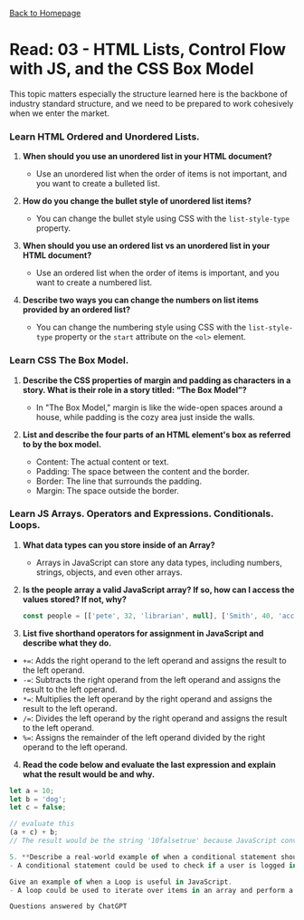 [Back to Homepage](https://alysondorfman.github.io/reading-notes/)

# Read: 03 - HTML Lists, Control Flow with JS, and the CSS Box Model

This topic matters especially the structure learned here is the backbone of industry standard structure, and we need to be prepared to work cohesively when we enter the market. 

### Learn HTML Ordered and Unordered Lists.

1. **When should you use an unordered list in your HTML document?**
   - Use an unordered list when the order of items is not important, and you want to create a bulleted list.

2. **How do you change the bullet style of unordered list items?**
   - You can change the bullet style using CSS with the `list-style-type` property.

3. **When should you use an ordered list vs an unordered list in your HTML document?**
   - Use an ordered list when the order of items is important, and you want to create a numbered list.

4. **Describe two ways you can change the numbers on list items provided by an ordered list?**
   - You can change the numbering style using CSS with the `list-style-type` property or the `start` attribute on the `<ol>` element.

### Learn CSS The Box Model.

1. **Describe the CSS properties of margin and padding as characters in a story. What is their role in a story titled: “The Box Model”?**
   - In "The Box Model," margin is like the wide-open spaces around a house, while padding is the cozy area just inside the walls.

2. **List and describe the four parts of an HTML element's box as referred to by the box model.**
   - Content: The actual content or text.
   - Padding: The space between the content and the border.
   - Border: The line that surrounds the padding.
   - Margin: The space outside the border.

### Learn JS Arrays. Operators and Expressions. Conditionals. Loops.

1. **What data types can you store inside of an Array?**
   - Arrays in JavaScript can store any data types, including numbers, strings, objects, and even other arrays.

2. **Is the people array a valid JavaScript array? If so, how can I access the values stored? If not, why?**
   ```javascript
   const people = [['pete', 32, 'librarian', null], ['Smith', 40, 'accountant', 'fishing:hiking:rock_climbing'], ['bill', null, 'artist', null]];

3. **List five shorthand operators for assignment in JavaScript and describe what they do.**
- `+=`: Adds the right operand to the left operand and assigns the result to the left operand.
- `-=`: Subtracts the right operand from the left operand and assigns the result to the left operand.
- `*=`: Multiplies the left operand by the right operand and assigns the result to the left operand.
- `/=`: Divides the left operand by the right operand and assigns the result to the left operand.
- `%=`: Assigns the remainder of the left operand divided by the right operand to the left operand.

4. **Read the code below and evaluate the last expression and explain what the result would be and why.**
```javascript
let a = 10;
let b = 'dog';
let c = false;

// evaluate this
(a + c) + b;
// The result would be the string '10falsetrue' because JavaScript converts the boolean `false` to the string 'false' when attempting to concatenate.

5. **Describe a real-world example of when a conditional statement should be used in a JavaScript program.**
- A conditional statement could be used to check if a user is logged in, and if not, redirect them to a login page.

Give an example of when a Loop is useful in JavaScript.
- A loop could be used to iterate over items in an array and perform a specific action on each item, such as displaying them on a webpage.

Questions answered by ChatGPT